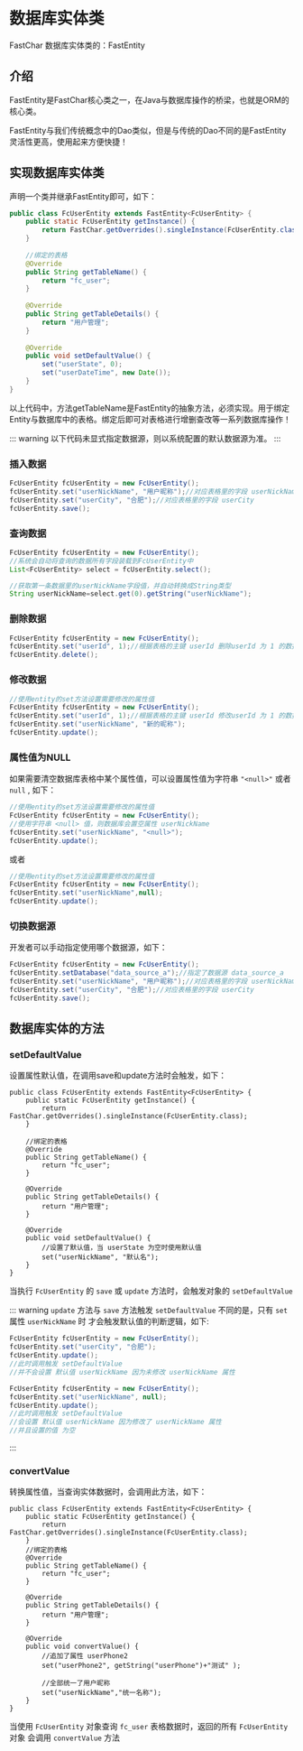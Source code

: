 # 数据库实体类

FastChar 数据库实体类的：FastEntity

## 介绍

FastEntity是FastChar核心类之一，在Java与数据库操作的桥梁，也就是ORM的核心类。

FastEntity与我们传统概念中的Dao类似，但是与传统的Dao不同的是FastEntity灵活性更高，使用起来方便快捷！

## 实现数据库实体类

声明一个类并继承FastEntity即可，如下：

```java
public class FcUserEntity extends FastEntity<FcUserEntity> {
    public static FcUserEntity getInstance() {
        return FastChar.getOverrides().singleInstance(FcUserEntity.class);
    }
 
    //绑定的表格
    @Override
    public String getTableName() {
        return "fc_user";
    }
 
    @Override
    public String getTableDetails() {
        return "用户管理";
    }
 
    @Override
    public void setDefaultValue() {
        set("userState", 0);
        set("userDateTime", new Date());
    }
}
```

以上代码中，方法getTableName是FastEntity的抽象方法，必须实现。用于绑定Entity与数据库中的表格。绑定后即可对表格进行增删查改等一系列数据库操作！

::: warning
以下代码未显式指定数据源，则以系统配置的默认数据源为准。
:::

### 插入数据

```java
FcUserEntity fcUserEntity = new FcUserEntity();
fcUserEntity.set("userNickName", "用户昵称");//对应表格里的字段 userNickName
fcUserEntity.set("userCity", "合肥");//对应表格里的字段 userCity
fcUserEntity.save();
```

### 查询数据

```java
FcUserEntity fcUserEntity = new FcUserEntity();
//系统会自动将查询的数据所有字段装载到FcUserEntity中
List<FcUserEntity> select = fcUserEntity.select();

//获取第一条数据里的userNickName字段值，并自动转换成String类型
String userNickName=select.get(0).getString("userNickName");

```

### 删除数据

```java
FcUserEntity fcUserEntity = new FcUserEntity();
fcUserEntity.set("userId", 1);//根据表格的主键 userId 删除userId 为 1 的数据
fcUserEntity.delete();
```

### 修改数据

```java
//使用entity的set方法设置需要修改的属性值
FcUserEntity fcUserEntity = new FcUserEntity();
fcUserEntity.set("userId", 1);//根据表格的主键 userId 修改userId 为 1 的数据
fcUserEntity.set("userNickName", "新的昵称");
fcUserEntity.update();
```

### 属性值为NULL
如果需要清空数据库表格中某个属性值，可以设置属性值为字符串 `"<null>"` 或者 `null` , 如下：
```java
//使用entity的set方法设置需要修改的属性值
FcUserEntity fcUserEntity = new FcUserEntity();
//使用字符串 <null> 值，则数据库会置空属性 userNickName
fcUserEntity.set("userNickName", "<null>");
fcUserEntity.update();
```

或者

```java
//使用entity的set方法设置需要修改的属性值
FcUserEntity fcUserEntity = new FcUserEntity();
fcUserEntity.set("userNickName",null);
fcUserEntity.update();
```


### 切换数据源
开发者可以手动指定使用哪个数据源，如下：

```java
FcUserEntity fcUserEntity = new FcUserEntity();
fcUserEntity.setDatabase("data_source_a");//指定了数据源 data_source_a 
fcUserEntity.set("userNickName", "用户昵称");//对应表格里的字段 userNickName
fcUserEntity.set("userCity", "合肥");//对应表格里的字段 userCity
fcUserEntity.save();
```




## 数据库实体的方法

### setDefaultValue

设置属性默认值，在调用save和update方法时会触发，如下：

```java{18-24}
public class FcUserEntity extends FastEntity<FcUserEntity> {
    public static FcUserEntity getInstance() {
        return FastChar.getOverrides().singleInstance(FcUserEntity.class);
    }
 
    //绑定的表格
    @Override
    public String getTableName() {
        return "fc_user";
    }
 
    @Override
    public String getTableDetails() {
        return "用户管理";
    }
 
    @Override
    public void setDefaultValue() {
        //设置了默认值，当 userState 为空时使用默认值 
        set("userNickName", "默认名");
    }
}
```

当执行 `FcUserEntity` 的 `save` 或 `update` 方法时，会触发对象的 `setDefaultValue`

::: warning
`update` 方法与 `save` 方法触发 `setDefaultValue` 不同的是，只有 `set` 属性 `userNickName` 时 才会触发默认值的判断逻辑，如下:

```java
FcUserEntity fcUserEntity = new FcUserEntity();
fcUserEntity.set("userCity", "合肥");
fcUserEntity.update();
//此时调用触发 setDefaultValue 
//并不会设置 默认值 userNickName 因为未修改 userNickName 属性
```

```java
FcUserEntity fcUserEntity = new FcUserEntity();
fcUserEntity.set("userNickName", null);
fcUserEntity.update();
//此时调用触发 setDefaultValue
//会设置 默认值 userNickName 因为修改了 userNickName 属性
//并且设置的值 为空 
```
:::


### convertValue
转换属性值，当查询实体数据时，会调用此方法，如下：
```java{18-24}
public class FcUserEntity extends FastEntity<FcUserEntity> {
    public static FcUserEntity getInstance() {
        return FastChar.getOverrides().singleInstance(FcUserEntity.class);
    }
    //绑定的表格
    @Override
    public String getTableName() {
        return "fc_user";
    }
 
    @Override
    public String getTableDetails() {
        return "用户管理";
    }
 
    @Override
    public void convertValue() {
        //追加了属性 userPhone2 
        set("userPhone2", getString("userPhone")+"测试" );
        
        //全部统一了用户昵称
        set("userNickName","统一名称");
    }
}
```
当使用 `FcUserEntity` 对象查询 `fc_user` 表格数据时，返回的所有 `FcUserEntity` 对象 会调用 `convertValue` 方法

